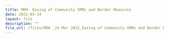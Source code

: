 ```yaml
---
title: MOH- Easing of Community SMMs and Border Measures
date: 2022-03-24
layout: file
description: ""
file_url: /files/MOH _24 Mar 2022_Easing of Community SMMs and Border Measures.pdf
---
```

